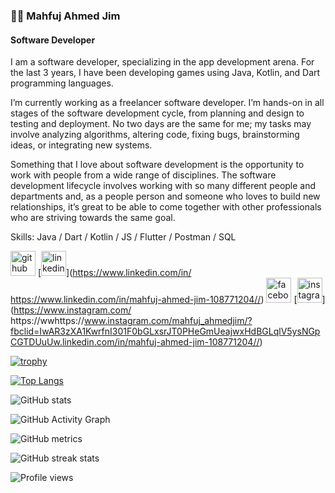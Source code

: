 ### 👨‍💻 Mahfuj Ahmed Jim
#### Software Developer

I am a software developer, specializing in the app development arena. For the last 3 years, I have been developing games using Java, Kotlin, and Dart programming languages.

I’m currently working as a freelancer software developer. I’m hands-on in all stages of the software development cycle, from planning and design to testing and deployment. No two days are the same for me; my tasks may involve analyzing algorithms, altering code, fixing bugs, brainstorming ideas, or integrating new systems.

Something that I love about software development is the opportunity to work with people from a wide range of disciplines. The software development lifecycle involves working with so many different people and departments and, as a people person and someone who loves to build new relationships, it’s great to be able to come together with other professionals who are striving towards the same goal.

Skills: Java / Dart / Kotlin / JS / Flutter / Postman / SQL



[<img src='https://cdn.jsdelivr.net/npm/simple-icons@3.0.1/icons/github.svg' alt='github' height='40'>](https://github.com/https://github.com/mahfuj-ahmed-jim)  [<img src='https://cdn.jsdelivr.net/npm/simple-icons@3.0.1/icons/linkedin.svg' alt='linkedin' height='40'>](https://www.linkedin.com/in/ https://www.linkedin.com/in/mahfuj-ahmed-jim-108771204//)  [<img src='https://cdn.jsdelivr.net/npm/simple-icons@3.0.1/icons/facebook.svg' alt='facebook' height='40'>](https://www.facebook.com/https://www.facebook.com/mahfuj.ahmed.jim.7712/)  [<img src='https://cdn.jsdelivr.net/npm/simple-icons@3.0.1/icons/instagram.svg' alt='instagram' height='40'>](https://www.instagram.com/ https://wwhttps://www.instagram.com/mahfuj_ahmedjim/?fbclid=IwAR3zXA1KwrfnI301F0bGLxsrJT0PHeGmUeajwxHdBGLqlV5ysNGpCGTDUuUw.linkedin.com/in/mahfuj-ahmed-jim-108771204//)  

[![trophy](https://github-profile-trophy.vercel.app/?username=https://github.com/mahfuj-ahmed-jim)](https://github.com/ryo-ma/github-profile-trophy)

[![Top Langs](https://github-readme-stats.vercel.app/api/top-langs/?username=https://github.com/mahfuj-ahmed-jim)](https://github.com/anuraghazra/github-readme-stats)

![GitHub stats](https://github-readme-stats.vercel.app/api?username=https://github.com/mahfuj-ahmed-jim&show_icons=true&count_private=true)  

![GitHub Activity Graph](https://activity-graph.herokuapp.com/graph?username=https://github.com/mahfuj-ahmed-jim)  

![GitHub metrics](https://metrics.lecoq.io/https://github.com/mahfuj-ahmed-jim)  

![GitHub streak stats](https://streak-stats.demolab.com/?user=https://github.com/mahfuj-ahmed-jim)  

![Profile views](https://gpvc.arturio.dev/https://github.com/mahfuj-ahmed-jim)  
